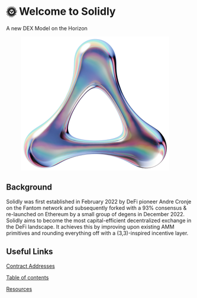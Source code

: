 
# 🌞 Welcome to Solidly
A new DEX Model on the Horizon
<figure><img src="gitbook/assets/thousand.png" alt=""><figcaption></figcaption></figure>

## Background

Solidly was first established in February 2022 by DeFi pioneer Andre Cronje on the Fantom network and subsequently forked with a 93% consensus & re-launched on Ethereum by a small group of degens in December 2022. Solidly aims to become the most capital-efficient decentralized exchange in the DeFi landscape. It achieves this by improving upon existing AMM primitives and rounding everything off with a (3,3)-inspired incentive layer.

## Useful Links

[Contract Addresses](resources/contract-addresses.md)

[Table of contents](SUMMARY.ms)

[Resources](resources/links.md)